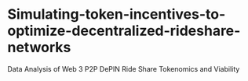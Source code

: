 # Simulating-token-incentives-to-optimize-decentralized-rideshare-networks
Data Analysis of Web 3 P2P DePIN Ride Share Tokenomics and Viability
